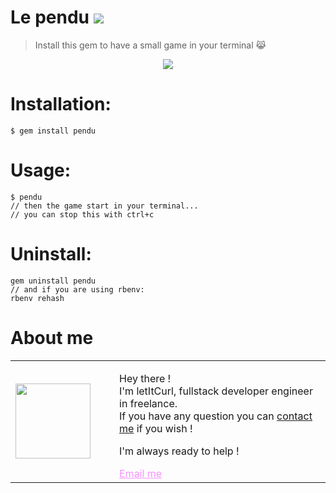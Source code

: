# Le pendu [![](https://img.shields.io/badge/autor-letItCurl-red.svg)](https://www.linkedin.com/in/roland-lopez-developer/?locale=en_US)
>Install this gem to have a small game in your terminal 😹

<p align="center" >
  <img src="https://res.cloudinary.com/duydvdaxd/image/upload/v1588523135/Vue-Sprint/MyUselessGem_o6zmhf.png">
</p>

# Installation:
```
$ gem install pendu
```

# Usage:
```
$ pendu
// then the game start in your terminal...
// you can stop this with ctrl+c
```

# Uninstall:
```
gem uninstall pendu
// and if you are using rbenv:
rbenv rehash
```

# About me

<table style="border: none;">
  <tr>
    <td>
      <div style="width: 120px;">
        <img style="width: 120px;" src="https://res.cloudinary.com/duydvdaxd/image/upload/w_120,c_fill,ar_1:1,g_auto/v1587723517/Rodeooo_khmmmu.jpg"/>
    </div>
    </td>
    <td>
      <div style="margin-left: 30px;">
        <p>Hey there !</br>
        I'm letItCurl, fullstack developer engineer in freelance.</br>
        If you have any question you can <a href="https://www.linkedin.com/in/roland-lopez-developer/?locale=en_US">contact me</a> if you wish !</p>
        <p>I'm always ready to help !</p>
        <a style="color: #f694ff;" href="mailto:rolandlopez.developer@gmail.com?subject=Hey! Are you available?">Email me</a>
    </div>
    </td>
  </tr>
</table>
